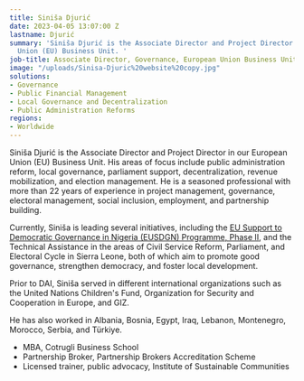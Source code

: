 ```yaml
---
title: Siniša Djurić
date: 2023-04-05 13:07:00 Z
lastname: Djurić
summary: 'Siniša Djurić is the Associate Director and Project Director in our European
  Union (EU) Business Unit. '
job-title: Associate Director, Governance, European Union Business Unit
image: "/uploads/Sinisa-Djuric%20website%20copy.jpg"
solutions:
- Governance
- Public Financial Management
- Local Governance and Decentralization
- Public Administration Reforms
regions:
- Worldwide
---
```


Siniša Djurić is the Associate Director and Project Director in our European Union (EU) Business Unit. His areas of focus include public administration reform, local governance, parliament support, decentralization, revenue mobilization, and election management. He is a seasoned professional with more than 22 years of experience in project management, governance, electoral management, social inclusion, employment, and partnership building.

Currently, Siniša is leading several initiatives, including the [EU Support to Democratic Governance in Nigeria (EUSDGN) Programme, Phase II](https://www.dai.com/our-work/projects/nigeria-eu-support-to-democratic-governance-in-nigeria-eusdgn-programme-phase-ii), and the Technical Assistance in the areas of Civil Service Reform, Parliament, and Electoral Cycle in Sierra Leone, both of which aim to promote good governance, strengthen democracy, and foster local development.

Prior to DAI, Siniša served in different international organizations such as the United Nations Children's Fund, Organization for Security and Cooperation in Europe, and GIZ.

He has also worked in Albania, Bosnia, Egypt, Iraq, Lebanon, Montenegro, Morocco, Serbia, and Türkiye.

* MBA, Cotrugli Business School  
* Partnership Broker, Partnership Brokers Accreditation Scheme
* Licensed trainer, public advocacy, Institute of Sustainable Communities